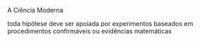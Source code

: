 A Ciência Moderna 

toda hipótese deve ser apoiada por experimentos baseados em procedimentos confirmáveis ou evidências matemáticas